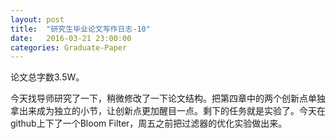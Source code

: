 ```yaml
---
layout: post
title:  "研究生毕业论文写作日志-10"
date:   2016-03-21 23:00:00
categories: Graduate-Paper
---
```

<p>
	论文总字数3.5W。
</p>
<p>
	今天找导师研究了一下，稍微修改了一下论文结构。把第四章中的两个创新点单独拿出来成为独立的小节，让创新点更加醒目一点。剩下的任务就是实验了。今天在github上下了一个Bloom Filter，周五之前把过滤器的优化实验做出来。
	
</p>